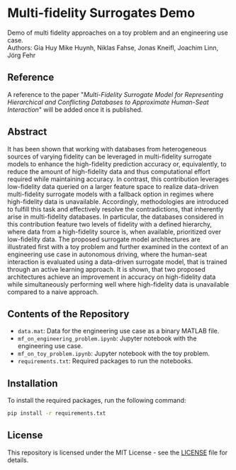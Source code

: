# Multi-fidelity Surrogates Demo
Demo of multi fidelity approaches on a toy problem and an engineering use case.\
Authors: Gia Huy Mike Huynh, Niklas Fahse, Jonas Kneifl, Joachim Linn, Jörg Fehr

## Reference
A reference to the paper "_Multi-Fidelity Surrogate Model for Representing Hierarchical and Conflicting Databases to Approximate Human-Seat Interaction_" will be added once it is published.

## Abstract
It has been shown that working with databases from heterogeneous sources of varying fidelity can be leveraged in multi-fidelity surrogate models to enhance the high-fidelity prediction accuracy or, equivalently, to reduce the amount of high-fidelity data and thus computational effort required while maintaining accuracy. In contrast, this contribution leverages low-fidelity data queried on a larger feature space to realize data-driven multi-fidelity surrogate models with a fallback option in regimes where high-fidelity data is unavailable. Accordingly, methodologies are introduced to fulfill this task and effectively resolve the contradictions, that inherently arise in multi-fidelity databases. In particular, the databases considered in this contribution feature two levels of fidelity with a defined hierarchy, where data from a high-fidelity source is, when available, prioritized over low-fidelity data. The proposed surrogate model architectures are illustrated first with a toy problem and further examined in the context of an engineering use case in autonomous driving, where the human-seat interaction is evaluated using a data-driven surrogate model, that is trained through an active learning approach. It is shown, that two proposed architectures achieve an improvement in accuracy on high-fidelity data while simultaneously performing well where high-fidelity data is unavailable compared to a naive approach.

## Contents of the Repository
- `data.mat`: Data for the engineering use case as a binary MATLAB file.
- `mf_on_engineering_problem.ipynb`: Jupyter notebook with the engineering use case.
- `mf_on_toy_problem.ipynb`: Jupyter notebook with the toy problem.
- `requirements.txt`: Required packages to run the notebooks.

## Installation
To install the required packages, run the following command:
```bash
pip install -r requirements.txt
```

## License
This repository is licensed under the MIT License - see the [LICENSE](LICENSE) file for details.